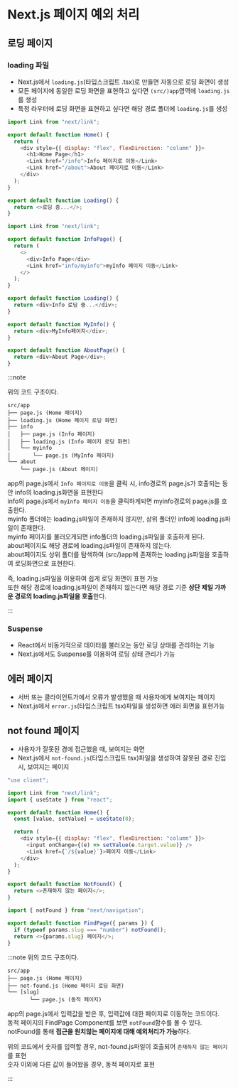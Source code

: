 # Next.js 페이지 예외 처리

## 로딩 페이지

### loading 파일

- Next.js에서 `loading.js`(타입스크립트 .tsx)로 만들면 자동으로 로딩 화면이 생성
- 모든 페이지에 동일한 로딩 화면을 표현하고 싶다면 `(src/)app`영역에 `loading.js`를 생성
- 특정 라우터에 로딩 화면을 표현하고 싶다면 해당 경로 폴더에 `loading.js`를 생성

```js title="(src/)app/page.js"
import Link from "next/link";

export default function Home() {
  return (
    <div style={{ display: "flex", flexDirection: "column" }}>
      <h1>Home Page</h1>
      <Link href="/info">Info 페이지로 이동</Link>
      <Link href="/about">About 페이지로 이동</Link>
    </div>
  );
}
```

```js title="(src/)app/loading.js"
export default function Loading() {
  return <>로딩 중...</>;
}
```

```js title="(src/)app/info/page.js"
import Link from "next/link";

export default function InfoPage() {
  return (
    <>
      <div>Info Page</div>
      <Link href="info/myinfo">myInfo 페이지 이동</Link>
    </>
  );
}
```

```js title="(src/)app/info/loading.js"
export default function Loading() {
  return <div>Info 로딩 중...</div>;
}
```

```js title="(src/)app/info/myinfo/page.js"
export default function MyInfo() {
  return <div>MyInfo페이지</div>;
}
```

```js title="(src/)app/about/page.js"
export default function AboutPage() {
  return <div>About Page</div>;
}
```

:::note

위의 코드 구조이다.<br/>

```
src/app
├── page.js (Home 페이지)
├── loading.js (Home 페이지 로딩 화면)
├── info
│   ├── page.js (Info 페이지)
│   ├── loading.js (Info 페이지 로딩 화면)
│   └── myinfo
│       └── page.js (MyInfo 페이지)
└── about
    └── page.js (About 페이지)
```

app의 page.js에서 `Info 페이지로 이동`을 클릭 시, info경로의 page.js가 호출되는 동안 info의 loading.js화면을 표현한다<br/>
info의 page.js에서 `myInfo 페이지 이동`을 클릭하게되면 myinfo경로의 page.js를 호출한다.<br/>
myinfo 폴더에는 loading.js파일이 존재하지 않지만, 상위 폴더인 info에 loading.js파일이 존재한다.<br/>
myinfo 페이지를 불러오게되면 info폴더의 loading.js파일을 호출하게 된다.<br/>
about페이지도 해당 경로에 loading.js파일이 존재하지 않는다.<br/>
about페이지도 상위 폴더를 탐색하여 (src/)app에 존재하는 loading.js파일을 호출하여 로딩화면으로 표현한다.<br/>

즉, loading.js파일을 이용하여 쉽게 로딩 화면이 표현 가능<br/>
또한 해당 경로에 loading.js파일이 존재하지 않는다면 해당 경로 기준 **상단 제일 가까운 경로의 loading.js파일을 호출**한다.<br/>

:::

### Suspense

- React에서 비동기적으로 데이터를 불러오는 동안 로딩 상태를 관리하는 기능
- Next.js에서도 Suspense를 이용하여 로딩 상태 관리가 가능

## 에러 페이지

- 서버 또는 클라이언트가에서 오류가 발생했을 때 사용자에게 보여지는 페이지
- Next.js에서 `error.js`(타입스크립트 tsx)파일을 생성하면 에러 화면을 표현가능

## not found 페이지

- 사용자가 잘못된 경에 접근했을 때, 보여지는 화면
- Next.js에서 `not-found.js`(타입스크립트 tsx)파일을 생성하여 잘못된 경로 진입 시, 보여지는 페이지

```js title="(src/)app/page.js"
"use client";

import Link from "next/link";
import { useState } from "react";

export default function Home() {
  const [value, setValue] = useState(0);

  return (
    <div style={{ display: "flex", flexDirection: "column" }}>
      <input onChange={(e) => setValue(e.target.value)} />
      <Link href={`/${value}`}>페이지 이동</Link>
    </div>
  );
}
```

```js title="(src/)app/not-found.js"
export default function NotFound() {
  return <>존재하지 않는 페이지</>;
}
```

```js title="(src/)app/[slug]/page.js"
import { notFound } from "next/navigation";

export default function FindPage({ params }) {
  if (typeof params.slug === "number") notFound();
  return <>{params.slug} 페이지</>;
}
```

:::note
위의 코드 구조이다.<br/>

```
src/app
├── page.js (Home 페이지)
├── not-found.js (Home 페이지 로딩 화면)
└── [slug]
       └── page.js (동적 페이지)

```

app의 page.js에서 입력값을 받은 후, 입력값에 대한 페이지로 이동하는 코드이다.<br/>
동적 페이지의 FindPage Component를 보면 `notFound`함수를 볼 수 있다.<br/>
notFound를 통해 **접근을 원치않는 페이지에 대해 예외처리가 가능**하다.<br/>

위의 코드에서 숫자를 입력할 경우, not-found.js파일이 호출되어 `존재하지 않는 페이지`를 표현<br/>
숫자 이외에 다른 값이 들어왔을 경우, 동적 페이지로 표현

:::
